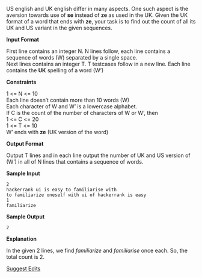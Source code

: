 <p>US english and UK english differ in many aspects. One such aspect is the aversion towards use of <strong>se</strong> instead of <strong>ze</strong> as used in the UK. Given the UK format of a word that ends with <strong>ze</strong>, your task is to find out the count of all its UK and US variant in the given sequences.</p>

<p><strong>Input Format</strong></p>

<p>First line contains an integer N. N lines follow, each line contains a sequence of words (W) separated by a single space.<br>
Next lines contains an integer T. T testcases follow in a new line. Each line contains the <strong>UK</strong> spelling of a word (W’)</p>

<p><strong>Constraints</strong></p>

<p>1 &lt;= N &lt;= 10<br>
Each line doesn’t contain more than 10 words (W)<br>
Each character of W and W’ is a lowercase alphabet.<br>
If C is the count of the number of characters of W or W’, then<br>
1 &lt;= C &lt;= 20<br>
1 &lt;= T &lt;= 10<br>
W’ ends with <strong>ze</strong> (UK version of the word)</p>

<p><strong>Output Format</strong></p>

<p>Output T lines and in each line output the number of UK and US version of (W’) in all of N lines that contains a sequence of words.</p>

<p><strong>Sample Input</strong></p>

<pre><code>2
hackerrank ui is easy to familiarise with
to familiarize oneself with ui of hackerrank is easy
1
familiarize
</code></pre>

<p><strong>Sample Output</strong></p>

<pre><code>2
</code></pre>

<p><strong>Explanation</strong></p>

<p>In the given 2 lines, we find <em>familiarize</em> and <em>familiarise</em> once each. So, the total count is 2.</p>
<!-- === end markdown block === -->

<p class="text-align-right"><a href="#" align="right" class="js-suggest-edits">Suggest Edits</a></p>
